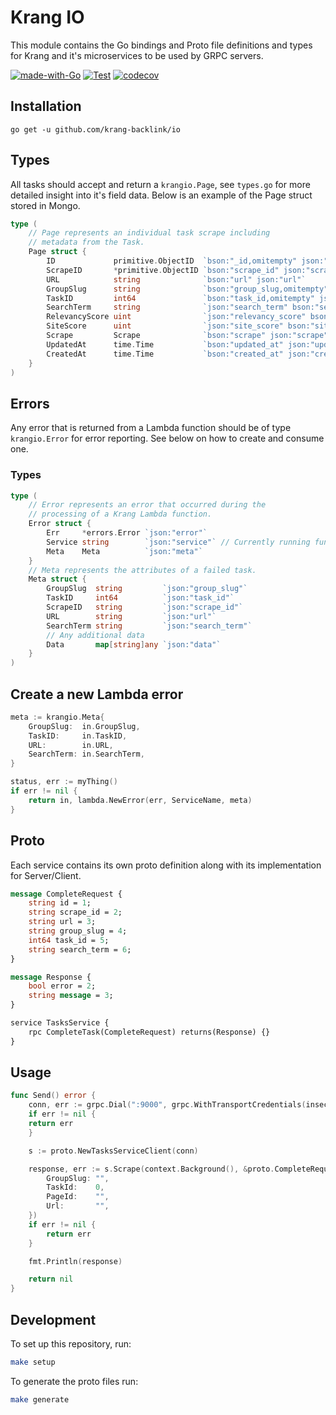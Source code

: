 # Krang IO

This module contains the Go bindings and Proto file definitions and types for Krang and it's microservices to be used by
GRPC servers.

[![made-with-Go](https://img.shields.io/badge/Made%20with-Go-1f425f.svg)](http://golang.org)
[![Test](https://github.com/krang-backlink/io/actions/workflows/test.yml/badge.svg?branch=master)](https://github.com/krang-backlink/io/actions/workflows/test.yml)
[![codecov](https://codecov.io/gh/krang-backlink/io/branch/master/graph/badge.svg?token=HXEZIJ2NUY)](https://codecov.io/gh/krang-backlink/io)

## Installation

```
go get -u github.com/krang-backlink/io
```

## Types

All tasks should accept and return a `krangio.Page`, see `types.go` for more detailed insight into it's field data.
Below is an example of the Page struct stored in Mongo.

```go
type (
	// Page represents an individual task scrape including
	// metadata from the Task.
	Page struct {
		ID             primitive.ObjectID  `bson:"_id,omitempty" json:"id"`
		ScrapeID       *primitive.ObjectID `bson:"scrape_id" json:"scrape_id"`
		URL            string              `bson:"url" json:"url"`
		GroupSlug      string              `bson:"group_slug,omitempty" json:"group_slug"`
		TaskID         int64               `bson:"task_id,omitempty" json:"task_id"`
		SearchTerm     string              `json:"search_term" bson:"search_term"`
		RelevancyScore uint                `json:"relevancy_score" bson:"relevancy_score"`
		SiteScore      uint                `json:"site_score" bson:"site_score"`
		Scrape         Scrape              `bson:"scrape" json:"scrape"`
		UpdatedAt      time.Time           `bson:"updated_at" json:"updated_at"`
		CreatedAt      time.Time           `bson:"created_at" json:"created_at"`
	}
)
```

## Errors

Any error that is returned from a Lambda function should be of type `krangio.Error` for error reporting. See below on
how to create and consume one.

### Types

```go
type (
	// Error represents an error that occurred during the
	// processing of a Krang Lambda function.
	Error struct {
		Err     *errors.Error `json:"error"`
		Service string        `json:"service"` // Currently running function, for example "scrape"
		Meta    Meta          `json:"meta"`
	}
	// Meta represents the attributes of a failed task.
	Meta struct {
		GroupSlug  string         `json:"group_slug"`
		TaskID     int64          `json:"task_id"`
		ScrapeID   string         `json:"scrape_id"`
		URL        string         `json:"url"`
		SearchTerm string         `json:"search_term"`
		// Any additional data
		Data       map[string]any `json:"data"`
	}
)
```

## Create a new Lambda error

```go
meta := krangio.Meta{
	GroupSlug:  in.GroupSlug,
	TaskID:     in.TaskID,
	URL:        in.URL,
	SearchTerm: in.SearchTerm,
}

status, err := myThing()
if err != nil {
	return in, lambda.NewError(err, ServiceName, meta)
}
```

## Proto

Each service contains its own proto definition along with its implementation for Server/Client.

```protobuf
message CompleteRequest {
	string id = 1;
	string scrape_id = 2;
	string url = 3;
	string group_slug = 4;
	int64 task_id = 5;
	string search_term = 6;
}

message Response {
	bool error = 2;
	string message = 3;
}

service TasksService {
	rpc CompleteTask(CompleteRequest) returns(Response) {}
}
```

## Usage

```go
func Send() error {
	conn, err := grpc.Dial(":9000", grpc.WithTransportCredentials(insecure.NewCredentials())
	if err != nil {
	return err
	}

	s := proto.NewTasksServiceClient(conn)

	response, err := s.Scrape(context.Background(), &proto.CompleteRequest{
		GroupSlug: "",
		TaskId:    0,
		PageId:    "",
		Url:       "",
	})
	if err != nil {
		return err
	}

	fmt.Println(response)

	return nil
}
```

## Development

To set up this repository, run:

```bash
make setup
```

To generate the proto files run:

```bash
make generate
```
